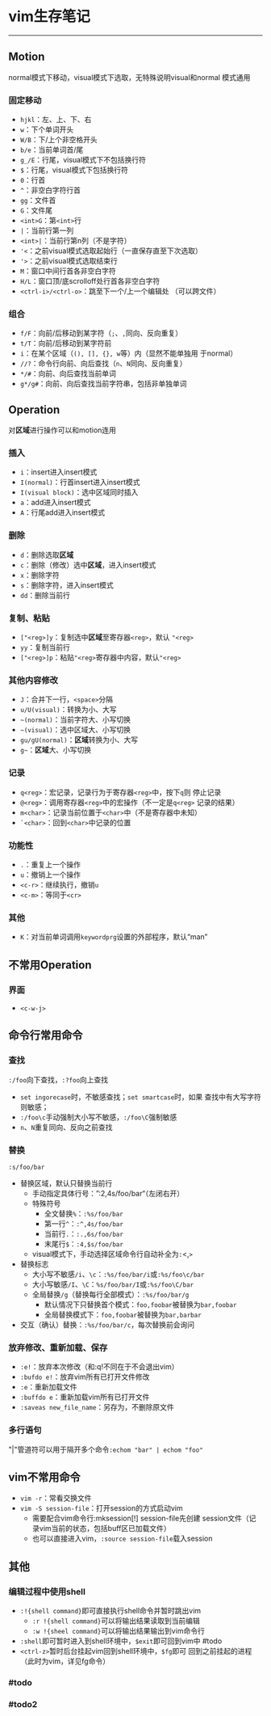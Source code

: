 # vim生存笔记

-------

##	 Motion

normal模式下移动，visual模式下选取，无特殊说明visual和normal
模式通用 

###	固定移动

-	`hjkl`：左、上、下、右
-	`w`：下个单词开头
-	`W/B`：下/上个非空格开头
-	`b/e`：当前单词首/尾
-	`g_/E`：行尾，visual模式下不包括换行符
-	`$`：行尾，visual模式下包括换行符
-	`0`：行首
-	`^`：非空白字符行首
-	`gg`：文件首
-	`G`：文件尾
-	`<int>G`：第`<int>`行
-	`|`：当前行第一列
-	`<int>|`：当前行第n列（不是字符）
-	`'<`：之前visual模式选取起始行（一直保存直至下次选取）
-	`'>`：之前visual模式选取结束行
-	`M`：窗口中间行首各非空白字符
-	`H/L`：窗口顶/底scrolloff处行首各非空白字符
-	`<ctrl-i>/<ctrl-o>`：跳至下一个/上一个编辑处
	（可以跨文件）

###	组合

-	`f/F`：向前/后移动到某字符（`;`、`,`同向、反向重复）
-	`t/T`：向前/后移动到某字符前
-	`i`：在某个区域（`(), [], {}, w`等）内（显然不能单独用
	于normal）
-	`//?`：命令行向前、向后查找（`n`、`N`同向、反向重复）
-	`*/#`：向前、向后查找当前单词
-	`g*/g#`：向前、向后查找当前字符串，包括非单独单词

##	Operation

对**区域**进行操作可以和motion连用

###	插入

-	`i`：insert进入insert模式
-	`I(normal)`：行首insert进入insert模式
-	`I(visual block)`：选中区域同时插入
-	`a`：add进入insert模式
-	`A`：行尾add进入insert模式

###	删除

-	`d`：删除选取**区域**
-	`c`：删除（修改）选中**区域**，进入insert模式
-	`x`：删除字符
-	`s`：删除字符，进入insert模式
-	`dd`：删除当前行

###	复制、粘贴

-	`["<reg>]y`：复制选中**区域**至寄存器`<reg>`，默认
	`"<reg>`
-	`yy`：复制当前行
-	`["<reg>]p`：粘贴`"<reg>`寄存器中内容，默认`"<reg>`

###	其他内容修改

-	`J`：合并下一行，`<space>`分隔
-	`u/U(visual)`：转换为小、大写
-	`~(normal)`：当前字符大、小写切换
-	`~(visual)`：选中区域大、小写切换
-	`gu/gU(normal)`：**区域**转换为小、大写
-	`g~`：**区域**大、小写切换

###	记录

-	`q<reg>`：宏记录，记录行为于寄存器`<reg>`中，按下`q`则
	停止记录
-	`@<reg>`：调用寄存器`<reg>`中的宏操作（不一定是`q<reg>`
	记录的结果）
-	`m<char>`：记录当前位置于`<char>`中（不是寄存器中未知）
-	<code>\`\<char\></code>：回到`<char>`中记录的位置

###	功能性

-	`.`：重复上一个操作
-	`u`：撤销上一个操作
-	`<c-r>`：继续执行，撤销`u`
-	`<c-m>`：等同于`<cr>`

###	其他

-	`K`：对当前单词调用`keywordprg`设置的外部程序，默认“man”

##	不常用Operation

###	界面

-	`<c-w-j>`

##	命令行常用命令

###	查找

`:/foo`向下查找，`:?foo`向上查找

-	`set ingorecase`时，不敏感查找；`set smartcase`时，如果
	查找中有大写字符则敏感；
-	`:/foo\c`手动强制大小写不敏感，`:/foo\C`强制敏感
-	`n`、`N`重复同向、反向之前查找

###	替换

`:s/foo/bar`

-	替换区域，默认只替换当前行
	-	手动指定具体行号：”:2,4s/foo/bar“（左闭右开）
	-	特殊符号
		-	全文替换`%`：`:%s/foo/bar`
		-	第一行`^`：`:^,4s/foo/bar`
		-	当前行`.`：`:.,6s/foo/bar`
		-	末尾行`$`：`:4,$s/foo/bar`
	-	visual模式下，手动选择区域命令行自动补全为`:`<,`>`
-	替换标志
	-	大小写不敏感`/i`、`\c`：`:%s/foo/bar/i`或`:%s/foo\c/bar`
	-	大小写敏感`/I`、`\C`：`%s/foo/bar/I`或`:%s/foo\C/bar`
	-	全局替换`/g`（替换每行全部模式）：`:%s/foo/bar/g`
		-	默认情况下只替换首个模式：`foo,foobar`被替换为`bar,foobar`
		-	全局替换模式下：`foo,foobar`被替换为`bar,barbar`
-	交互（确认）替换：`:%s/foo/bar/c`，每次替换前会询问

###	放弃修改、重新加载、保存

-	`:e!`：放弃本次修改（和:q!不同在于不会退出vim）
-	`:bufdo e!`：放弃vim所有已打开文件修改
-	`:e`：重新加载文件
-	`:buffdo e`：重新加载vim所有已打开文件
-	`:saveas new_file_name`：另存为，不删除原文件

###	多行语句

"|"管道符可以用于隔开多个命令`:echom "bar" | echom "foo"`

##	vim不常用命令

-	`vim -r`：常看交换文件
-	`vim -S session-file`：打开session的方式启动vim 
	-	需要配合vim命令行:mksession[!] session-file先创建
		session文件（记录vim当前的状态，包括buff区已加载文件）
	-	也可以直接进入vim，`:source session-file`载入session

##	其他

###	编辑过程中使用shell

-	`:!{shell command}`即可直接执行shell命令并暂时跳出vim
	-	`:r !{shell command}`可以将输出结果读取到当前编辑
	-	`:w !{sheel command}`可以将输出结果输出到vim命令行
-	`:shell`即可暂时进入到shell环境中，`$exit`即可回到vim中
	#todo
-	`<ctrl-z>`暂时后台挂起vim回到shell环境中，`$fg`即可
	回到之前挂起的进程（此时为vim，详见fg命令）

###	#todo

###	#todo2


